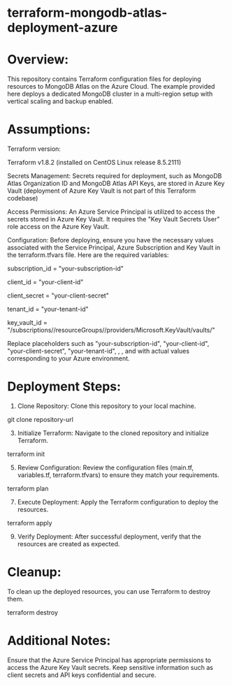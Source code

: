 # terraform-mongodb-atlas-deployment-azure

# Overview:

This repository contains Terraform configuration files for deploying resources to MongoDB Atlas on the Azure Cloud. The example provided here deploys a dedicated MongoDB cluster in a multi-region setup with vertical scaling and backup enabled.

# Assumptions:

Terraform version:

Terraform v1.8.2 (installed on CentOS Linux release 8.5.2111)

Secrets Management: Secrets required for deployment, such as MongoDB Atlas Organization ID and MongoDB Atlas API Keys, are stored in Azure Key Vault (deployment of Azure Key Vault is not part of this Terraform codebase)

Access Permissions: An Azure Service Principal is utilized to access the secrets stored in Azure Key Vault. It requires the "Key Vault Secrets User" role access on the Azure Key Vault.

Configuration: Before deploying, ensure you have the necessary values associated with the Service Principal, Azure Subscription and Key Vault in the terraform.tfvars file. Here are the required variables:

subscription_id = "your-subscription-id"

client_id       = "your-client-id"

client_secret   = "your-client-secret"

tenant_id       = "your-tenant-id"

key_vault_id    = "/subscriptions/<subscription-id>/resourceGroups/<resource-group-name>/providers/Microsoft.KeyVault/vaults/<key-vault-name>"

Replace placeholders such as "your-subscription-id", "your-client-id", "your-client-secret", "your-tenant-id", <subscription-id>, <resource-group-name>, and <key-vault-name> with actual values corresponding to your Azure environment.

# Deployment Steps:
1. Clone Repository: Clone this repository to your local machine.
   
git clone repository-url

3. Initialize Terraform: Navigate to the cloned repository and initialize Terraform.
   
terraform init

5. Review Configuration: Review the configuration files (main.tf, variables.tf, terraform.tfvars) to ensure they match your requirements.
   
terraform plan

7. Execute Deployment: Apply the Terraform configuration to deploy the resources.
   
terraform apply

9. Verify Deployment: After successful deployment, verify that the resources are created as expected.

# Cleanup:
To clean up the deployed resources, you can use Terraform to destroy them.

terraform destroy

# Additional Notes:
Ensure that the Azure Service Principal has appropriate permissions to access the Azure Key Vault secrets.
Keep sensitive information such as client secrets and API keys confidential and secure.
